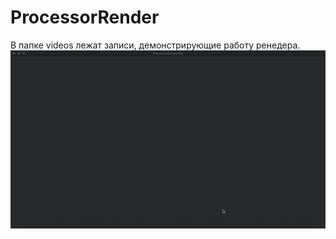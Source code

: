 # ProcessorRender
В папке videos лежат записи, демонстрирующие работу ренедера.
![Alt Text](gif/Dragon.gif)